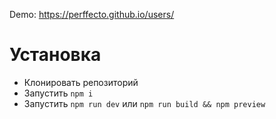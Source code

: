 Demo: https://perffecto.github.io/users/

# Установка

- Клонировать репозиторий
- Запустить `npm i`
- Запустить `npm run dev` или `npm run build && npm preview`
